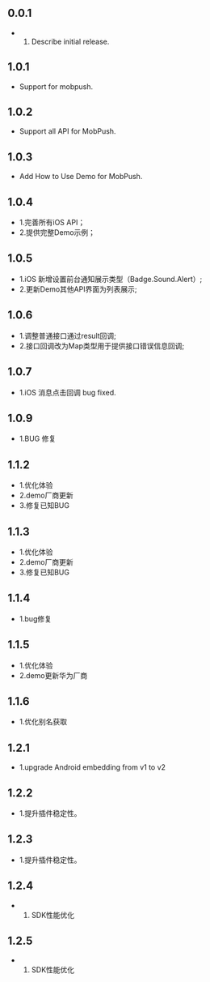 ## 0.0.1

* 1. Describe initial release.

## 1.0.1

* Support for mobpush.

## 1.0.2

* Support all API for MobPush.

## 1.0.3

* Add How to Use Demo for MobPush.

## 1.0.4

* 1.完善所有iOS API；
* 2.提供完整Demo示例；

## 1.0.5

* 1.iOS 新增设置前台通知展示类型（Badge.Sound.Alert）;
* 2.更新Demo其他API界面为列表展示;

## 1.0.6

* 1.调整普通接口通过result回调;
* 2.接口回调改为Map类型用于提供接口错误信息回调;

## 1.0.7

* 1.iOS 消息点击回调 bug fixed. 

## 1.0.9

* 1.BUG 修复

## 1.1.2

* 1.优化体验
* 2.demo厂商更新
* 3.修复已知BUG

## 1.1.3

* 1.优化体验
* 2.demo厂商更新
* 3.修复已知BUG

## 1.1.4

* 1.bug修复

## 1.1.5

* 1.优化体验
* 2.demo更新华为厂商

## 1.1.6

* 1.优化别名获取

## 1.2.1

* 1.upgrade Android embedding from v1 to v2

## 1.2.2

* 1.提升插件稳定性。

## 1.2.3

* 1.提升插件稳定性。

## 1.2.4

* 1. SDK性能优化

## 1.2.5

* 1. SDK性能优化

